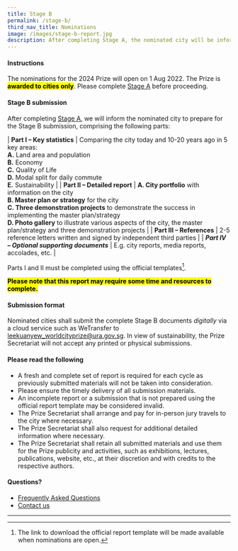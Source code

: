 ```yaml
---
title: Stage B
permalink: /stage-b/
third_nav_title: Nominations
image: /images/stage-b-report.jpg
description: After completing Stage A, the nominated city will be informed to prepare and submit a detailed report using the official report template.
---
```


#### **Instructions**

The nominations for the 2024 Prize will open on 1 Aug 2022. The Prize is **<mark>awarded to cities only</mark>**. Please complete [Stage A](/stage-a) before proceeding.

#### **Stage B submission**

After completing [Stage A](/stage-a), we will inform the nominated city to prepare for the Stage B submission, comprising the following parts: 

| **Part I – Key statistics** | Comparing the city today and 10-20 years ago in 5 key areas: <br> **A.** Land area and population <br> **B.** Economy <br> **C.** Quality of Life <br> **D.** Modal split for daily commute <br> **E.** Sustainability  |
| **Part II – Detailed report** | **A. City portfolio** with information on the city <br> **B. Master plan or strategy** for the city <br> **C. Three demonstration projects** to demonstrate the success in implementing the master plan/strategy <br> **D. Photo gallery** to illustrate various aspects of the city, the master plan/strategy and three demonstration projects |
| **Part III – References** | 2-5 reference letters written and signed by independent third parties |
| ***Part IV – Optional supporting documents*** | E.g. city reports, media reports, accolades, etc. |

Parts I and II must be completed using the official templates[^1].

**<mark>Please note that this report may require some time and resources to complete.</mark>** 

#### **Submission format**

Nominated cities shall submit the complete Stage B documents _digitally_ via a cloud service such as WeTransfer to [leekuanyew_worldcityprize@ura.gov.sg](mailto:leekuanyew_worldcityprize@ura.gov.sg). In view of sustainability, the Prize Secretariat will not accept any printed or physical submissions. 

#### **Please read the following**

- A fresh and complete set of report is required for each cycle as previously submitted materials will not be taken into consideration. 
- Please ensure the timely delivery of all submission materials. 
- An incomplete report or a submission that is not prepared using the official report template may be considered invalid. 
- The Prize Secretariat shall arrange and pay for in-person jury travels to the city where necessary. 
- The Prize Secretariat shall also request for additional detailed information where necessary. 
- The Prize Secretariat shall retain all submitted materials and use them for the Prize publicity and activities, such as exhibitions, lectures, publications, website, etc., at their discretion and with credits to the respective authors. 

#### **Questions?**

- [Frequently Asked Questions](/faq/) 
- [Contact us](/feedback/)

---

[^1]: The link to download the official report template will be made available when nominations are open. 
